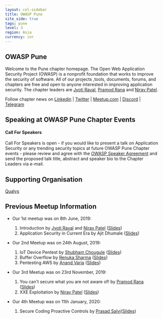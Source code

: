 ```yaml
---
layout: col-sidebar
title: OWASP Pune
site_side: true
tags: pune
level: 3
region: Asia
currency: inr
---
```



<!-- rebuild -->


OWASP Pune
-------------
Welcome to the Pune chapter homepage. The Open Web Application Security Project (OWASP) is a nonprofit foundation that works to improve the security of software. All of our projects ,tools, documents, forums, and chapters are free and open to anyone interested in improving application security. The chapter leaders are <a href="mailto:jyoti.raval@owasp.org">Jyoti Raval</a>, <a href="mailto:pramod.rana@owasp.org">Pramod Rana</a> and <a href="mailto:nirav.patel@owasp.org">Nirav Patel</a>. 

Follow chapter news on [Linkedin](https://www.linkedin.com/groups/7022347) | [Twitter](https://twitter.com/owasp_pune) | [Meetup.com](https://www.meetup.com/OWASP-Pune-Chapter) | [Discord](https://discord.gg/zhynx3s) | [Telegram](https://t.me/joinchat/LYupoRTKnq2jU6cjXKlxAg)


Speaking at OWASP Pune Chapter Events
---------------------------------------

#### Call For Speakers

Call For Speakers is open - if you would like to present a talk on Application Security or any trending security topics at future OWASP Pune Chapter events - please review and agree with the [OWASP Speaker Agreement](Speaker_Agreement "wikilink") and send the proposed talk title, abstract and speaker bio to the Chapter Leaders via e-mail.

Supporting Organisation
-----------------------

[Qualys](https://www.qualys.com)

Previous Meetup Information
---------------------------------------

  - Our 1st meetup was on 8th June, 2019:
    1.  Introduction by [Jyoti Raval](https://twitter.com/JenyRaval) and
        [Nirav Patel](https://twitter.com/niravvhackky)
        ([Slides](/www-pdf-archive/File:1._OWASP_Pune_First_Meetup.pdf))
    2.  Application Security in Current Era by Ajit Dhumale
        ([Slides](/www-pdf-archive/File:Application_Security_in_Current_Era_-_Ajit_Dhumale.pdf))

  - Our 2nd Meetup was on 24th August, 2019:
    1.  IoT Device Pentest by [Shubham
        Chougule](https://twitter.com/shubhamtc)
        ([Slides](/www-pdf-archive/File:IoT_Device_Pentest_by_Shubham_Chougule.pdf))
    2.  Buffer Overflow by [Renuka
        Sharma](https://twitter.com/renusharma3031)
        ([Slides](/www-pdf-archive/File:Buffer_overflow_by_Renuka_Sharma.pdf))
    3.  Pentesting AWS by [Anand Varia](https://twitter.com/_0xVariable)
        ([Slides](/www-pdf-archive/File:Pentesting_AWS_by_Anand_Varia.pdf))
  - Our 3rd Meetup was on 23rd November, 2019:
    1.  You can't secure what you are not aware of\! by [Pramod
        Rana](https://twitter.com/iamvarchashva)
        ([Slides](https://drive.google.com/file/d/1mk0kjoPt6mbQhilJ0zyIQYmmLtp90yHo/view?usp=sharing))
    2.  XXE Exploitation by [Nirav
        Patel](https://twitter.com/nirav4peace)
        ([Slides](/www-pdf-archive/File:XXE_Exploitation.pdf))
   - Our 4th Meetup was on 11th January, 2020:
     1. Secure Coding Proactive Controls by [Prasad
        Salvi](https://twitter.com/prasad_salvi)([Slides](/www-pdf-archive/File:Secure_Coding_Proactive_Controls-Prasad_Salvi.pdf))
